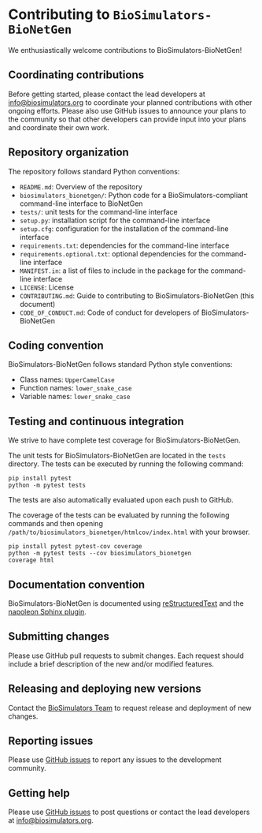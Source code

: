 # Contributing to `BioSimulators-BioNetGen`

We enthusiastically welcome contributions to BioSimulators-BioNetGen!

## Coordinating contributions

Before getting started, please contact the lead developers at [info@biosimulators.org](mailto:info@biosimulators.org) to coordinate your planned contributions with other ongoing efforts. Please also use GitHub issues to announce your plans to the community so that other developers can provide input into your plans and coordinate their own work.

## Repository organization

The repository follows standard Python conventions:

* `README.md`: Overview of the repository
* `biosimulators_bionetgen/`: Python code for a BioSimulators-compliant command-line interface to BioNetGen
* `tests/`: unit tests for the command-line interface
* `setup.py`: installation script for the command-line interface
* `setup.cfg`: configuration for the installation of the command-line interface
* `requirements.txt`: dependencies for the command-line interface
* `requirements.optional.txt`: optional dependencies for the command-line interface
* `MANIFEST.in`: a list of files to include in the package for the command-line interface
* `LICENSE`: License
* `CONTRIBUTING.md`: Guide to contributing to BioSimulators-BioNetGen (this document)
* `CODE_OF_CONDUCT.md`: Code of conduct for developers of BioSimulators-BioNetGen

## Coding convention

BioSimulators-BioNetGen follows standard Python style conventions:

* Class names: `UpperCamelCase`
* Function names: `lower_snake_case`
* Variable names: `lower_snake_case`

## Testing and continuous integration

We strive to have complete test coverage for BioSimulators-BioNetGen.

The unit tests for BioSimulators-BioNetGen are located in the `tests`  directory. The tests can be executed by running the following command:
```
pip install pytest
python -m pytest tests
```

The tests are also automatically evaluated upon each push to GitHub.

The coverage of the tests can be evaluated by running the following commands and then opening `/path/to/biosimulators_bionetgen/htmlcov/index.html` with your browser.
```
pip install pytest pytest-cov coverage
python -m pytest tests --cov biosimulators_bionetgen
coverage html
```

## Documentation convention

BioSimulators-BioNetGen is documented using [reStructuredText](https://www.sphinx-doc.org/en/master/usage/restructuredtext/index.html) and the [napoleon Sphinx plugin](https://www.sphinx-doc.org/en/master/usage/extensions/napoleon.html).

## Submitting changes

Please use GitHub pull requests to submit changes. Each request should include a brief description of the new and/or modified features.

## Releasing and deploying new versions

Contact the [BioSimulators Team](mailto:info@biosimulators.org) to request release and deployment of new changes. 

## Reporting issues

Please use [GitHub issues](https://github.com/biosimulators/Biosimulators_BioNetGen/issues) to report any issues to the development community.

## Getting help

Please use [GitHub issues](https://github.com/biosimulators/Biosimulators_BioNetGen/issues) to post questions or contact the lead developers at [info@biosimulators.org](mailto:info@biosimulators.org).
